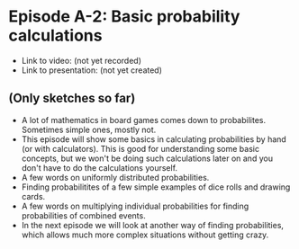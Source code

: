 # Episode A-2: Basic probability calculations

* Link to video: (not yet recorded)
* Link to presentation: (not yet created)

## (Only sketches so far)

* A lot of mathematics in board games comes down to probabilites. Sometimes simple ones, mostly not.
* This episode will show some basics in calculating probabilities by hand (or with calculators). This is good for understanding some basic concepts, but we won't be doing such calculations later on and you don't have to do the calculations yourself.
* A few words on uniformly distributed probabilities.
* Finding probabilitites of a few simple examples of dice rolls and drawing cards.
* A few words on multiplying individual probabilities for finding probabilities of combined events.
* In the next episode we will look at another way of finding probabilities, which allows much more complex situations without getting crazy.

